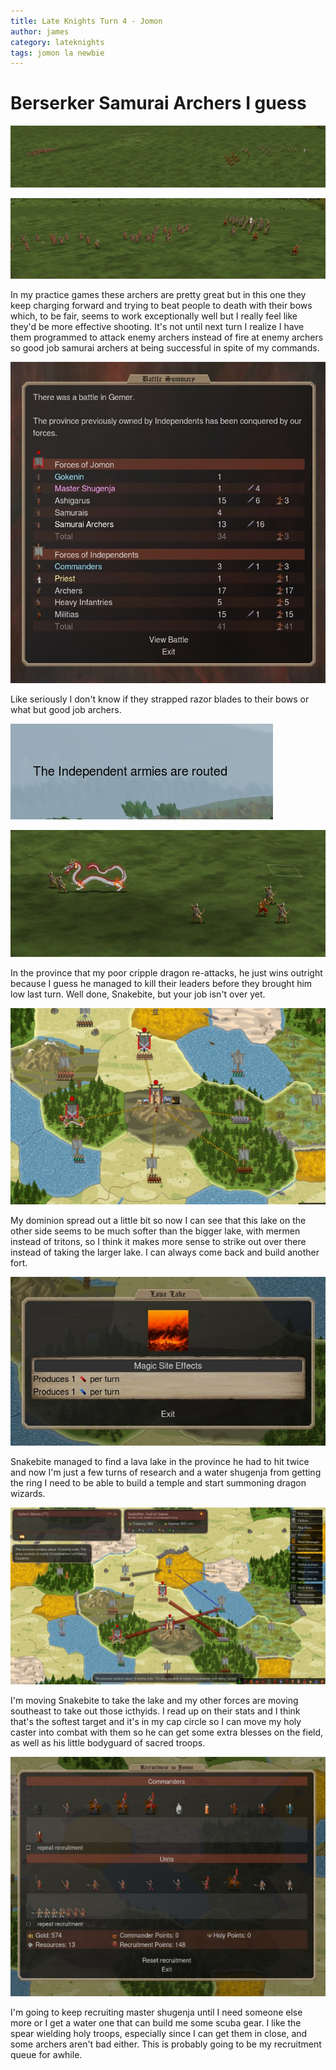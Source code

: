 ```yaml
---
title: Late Knights Turn 4 - Jomon
author: james
category: lateknights
tags: jomon la newbie
---
```


# Berserker Samurai Archers I guess

![Only volley](/assets/images/jomon_04001.jpg)

![Charging in](/assets/images/jomon_04002.jpg)

In my practice games these archers are pretty great but in this one they keep charging forward and trying to beat people to death with their bows which, to be fair, seems to work exceptionally well but I really feel like they'd be more effective shooting. It's not until next turn I realize I have them programmed to attack enemy archers instead of fire at enemy archers so good job samurai archers at being successful in spite of my commands.

![Absolute madmen](/assets/images/jomon_04003.jpg)

Like seriously I don't know if they strapped razor blades to their bows or what but good job archers.

![Easy win](/assets/images/jomon_04004.jpg)

![Cleaning up](/assets/images/jomon_04005.jpg)

In the province that my poor cripple dragon re-attacks, he just wins outright because I guess he managed to kill their leaders before they brought him low last turn. Well done, Snakebite, but your job isn't over yet.

![Picking a target](/assets/images/jomon_04006.jpg)

My dominion spread out a little bit so now I can see that this lake on the other side seems to be much softer than the bigger lake, with mermen instead of tritons, so I think it makes more sense to strike out over there instead of taking the larger lake. I can always come back and build another fort.

![Nice find](/assets/images/jomon_04007.jpg)

Snakebite managed to find a lava lake in the province he had to hit twice and now I'm just a few turns of research and a water shugenja from getting the ring I need to be able to build a temple and start summoning dragon wizards.

![Troop movement](/assets/images/jomon_04008.jpg)

I'm moving Snakebite to take the lake and my other forces are moving southeast to take out those icthyids. I read up on their stats and I think that's the softest target and it's in my cap circle so I can move my holy caster into combat with them so he can get some extra blesses on the field, as well as his little bodyguard of sacred troops.

![Recruitment](/assets/images/jomon_04009.jpg)

I'm going to keep recruiting master shugenja until I need someone else more or I get a water one that can build me some scuba gear. I like the spear wielding holy troops, especially since I can get them in close, and some archers aren't bad either. This is probably going to be my recruitment queue for awhile.
